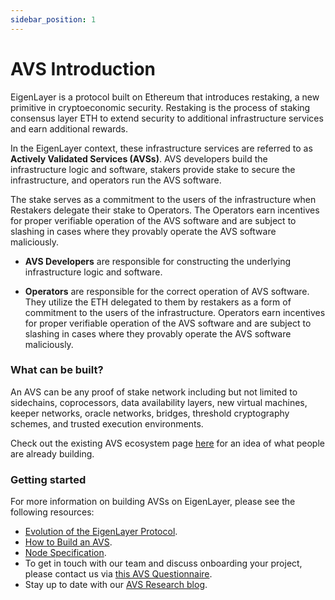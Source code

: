 ```yaml
---
sidebar_position: 1
---
```


# AVS Introduction

EigenLayer is a protocol built on Ethereum that introduces restaking, a new primitive in cryptoeconomic security. Restaking is the process of staking consensus layer ETH to extend security to additional infrastructure services and earn additional rewards.

In the EigenLayer context, these infrastructure services are referred to as **Actively Validated Services (AVSs)**. AVS developers build the infrastructure logic and software, stakers provide stake to secure the infrastructure, and operators run the AVS software.

The stake serves as a commitment to the users of the infrastructure when Restakers delegate their stake to Operators. The Operators earn incentives for proper verifiable operation of the AVS software and are subject to slashing in cases where they provably operate the AVS software maliciously.

- **AVS Developers** are responsible for constructing the underlying infrastructure logic and software.

- **Operators** are responsible for the correct operation of AVS software. They utilize the ETH delegated to them by restakers as a form of commitment to the users of the infrastructure. Operators earn incentives for proper verifiable operation of the AVS software and are subject to slashing in cases where they provably operate the AVS software maliciously.

### What can be built?

An AVS can be any proof of stake network including but not limited to sidechains, coprocessors, data availability layers, new virtual machines, keeper networks, oracle networks, bridges, threshold cryptography schemes, and trusted execution environments.

Check out the existing AVS ecosystem page [here](https://www.eigenlayer.xyz/ecosystem?category=AVS) for an idea of what people are already building.

### Getting started

For more information on building AVSs on EigenLayer, please see the following resources:

- [Evolution of the EigenLayer Protocol](https://www.blog.eigenlayer.xyz/ycie/).
- [How to Build an AVS](./how-to-build-an-avs.md).
- [Node Specification](./spec/intro.md).
- To get in touch with our team and discuss onboarding your project, please contact us via [this AVS Questionnaire](https://forms.gle/9tGCWXTp2AsR9hSZ8).
- Stay up to date with our [AVS Research blog](https://www.blog.eigenlayer.xyz/tag/avs-research/).
